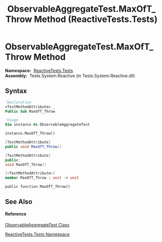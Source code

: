 ﻿---
title: ObservableAggregateTest.MaxOfT_Throw Method  (ReactiveTests.Tests)
TOCTitle: MaxOfT_Throw Method
ms:assetid: M:ReactiveTests.Tests.ObservableAggregateTest.MaxOfT_Throw
ms:mtpsurl: https://msdn.microsoft.com/en-us/library/reactivetests.tests.observableaggregatetest.maxoft_throw(v=VS.103)
ms:contentKeyID: 36620588
ms.date: 06/28/2011
mtps_version: v=VS.103
f1_keywords:
- ReactiveTests.Tests.ObservableAggregateTest.MaxOfT_Throw
dev_langs:
- CSharp
- JScript
- VB
- FSharp
- c++
---

# ObservableAggregateTest.MaxOfT\_Throw Method

**Namespace:**  [ReactiveTests.Tests](hh289046\(v=vs.103\).md)  
**Assembly:**  Tests.System.Reactive (in Tests.System.Reactive.dll)

## Syntax

``` vb
'Declaration
<TestMethodAttribute> _
Public Sub MaxOfT_Throw
```

``` vb
'Usage
Dim instance As ObservableAggregateTest

instance.MaxOfT_Throw()
```

``` csharp
[TestMethodAttribute]
public void MaxOfT_Throw()
```

``` c++
[TestMethodAttribute]
public:
void MaxOfT_Throw()
```

``` fsharp
[<TestMethodAttribute>]
member MaxOfT_Throw : unit -> unit 
```

``` jscript
public function MaxOfT_Throw()
```

## See Also

#### Reference

[ObservableAggregateTest Class](hh314823\(v=vs.103\).md)

[ReactiveTests.Tests Namespace](hh289046\(v=vs.103\).md)

